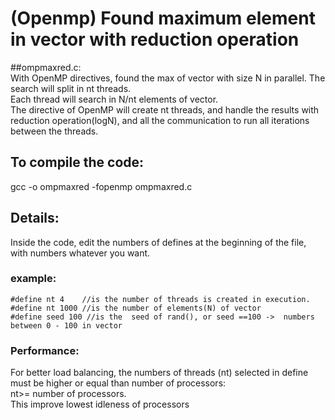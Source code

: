 # (Openmp) Found maximum element in vector with reduction operation

##ompmaxred.c:<br/>
With OpenMP directives, found the max of vector with size N in parallel. The search will split in nt threads. <br/>
Each thread will search in N/nt elements of vector. <br/>
The directive of OpenMP will create nt threads, and handle the results with reduction operation(logN),
and all the communication to run all iterations between the threads.<br/>

## To compile the code:
gcc -o ompmaxred -fopenmp ompmaxred.c<br/>

## Details:
Inside the code, edit the numbers of defines at the beginning of the file, with numbers whatever you want.<br/>

### example:<br/>
```
#define nt 4    //is the number of threads is created in execution.
#define nt 1000 //is the number of elements(N) of vector
#define seed 100 //is the  seed of rand(), or seed ==100 ->  numbers between 0 - 100 in vector
```

### Performance:<br/>
For better load balancing, the numbers of threads (nt) selected in define must be higher or equal than number of processors:<br/> nt>= number of processors.<br/>
This improve lowest idleness of processors<br/>
